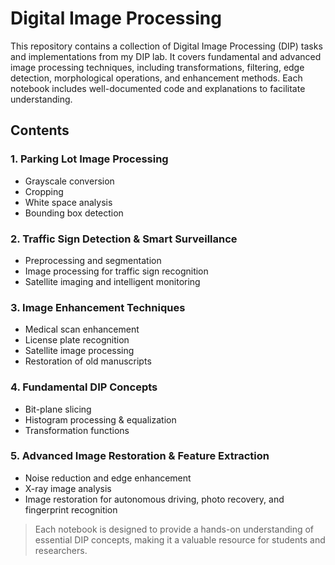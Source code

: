 
# **Digital Image Processing**
This repository contains a collection of Digital Image Processing (DIP) tasks and implementations from my DIP lab. It covers fundamental and advanced image processing techniques, including transformations, filtering, edge detection, morphological operations, and enhancement methods. Each notebook includes well-documented code and explanations to facilitate understanding.

## **Contents**
### 1. Parking Lot Image Processing
* Grayscale conversion
* Cropping
* White space analysis
* Bounding box detection
### 2. Traffic Sign Detection & Smart Surveillance
* Preprocessing and segmentation
* Image processing for traffic sign recognition
* Satellite imaging and intelligent monitoring
### 3. Image Enhancement Techniques
* Medical scan enhancement
* License plate recognition
* Satellite image processing
* Restoration of old manuscripts
### 4. Fundamental DIP Concepts
* Bit-plane slicing
* Histogram processing & equalization    
* Transformation functions
### 5. Advanced Image Restoration & Feature Extraction
* Noise reduction and edge enhancement
* X-ray image analysis
* Image restoration for autonomous driving, photo recovery, and fingerprint recognition


> Each notebook is designed to provide a hands-on understanding of essential DIP concepts, making it a valuable resource for students and researchers.